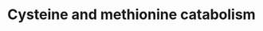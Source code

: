 ---
annotations:
- id: PW:0000048
  parent: regulatory pathway
  type: Pathway Ontology
  value: methionine cycle/metabolic pathway
- id: PW:0000011
  parent: classic metabolic pathway
  type: Pathway Ontology
  value: amino acid metabolic pathway
- id: PW:0001078
  parent: classic metabolic pathway
  type: Pathway Ontology
  value: cysteine and methionine metabolic pathway
- id: PW:0000049
  parent: classic metabolic pathway
  type: Pathway Ontology
  value: cysteine metabolic pathway
- id: PW:0000013
  parent: disease pathway
  type: Pathway Ontology
  value: disease pathway
- id: PW:0001302
  parent: regulatory pathway
  type: Pathway Ontology
  value: methionine degradation pathway
authors:
- DeSl
- Egonw
- IreneHemel
- MaintBot
- Ddomingof
- Fehrhart
- Finterly
- Eweitz
citedin:
- link: 10.1159/000535120
  title: Human Monocytes Exposed to SARS-CoV-2 Display Features of Innate Immune Memory
    Producing High Levels of CXCL10 upon Restimulation (2023)
communities:
- IEM
- ONTOX
- RareDiseases
description: 'This pathway visualizes the conversion of methionine to cysteine, after
  which it is further metabolized in either an oxidative or non-oxidative manner.
  Several of these metabolites are altered in people suffering from MoCD and SO; changes
  in metabolite concentrations (comparing MoCD cases to controls) are highlighted
  in blue (see [https://www.wikipathways.org/index.php/Pathway:WP4507] for the pathway
  on MoCD). This pathway was inspired by Chapter 12 of the book of Blau (ISBN 3642403360
  (978-3642403361)). '
last-edited: 2024-07-27
ndex: 5506c2e4-8b6b-11eb-9e72-0ac135e8bacf
organisms:
- Homo sapiens
redirect_from:
- /index.php/Pathway:WP4504
- /instance/WP4504
- /instance/WP4504_r134763
revision: r134763
schema-jsonld:
- '@context': https://schema.org/
  '@id': https://wikipathways.github.io/pathways/WP4504.html
  '@type': Dataset
  creator:
    '@type': Organization
    name: WikiPathways
  description: 'This pathway visualizes the conversion of methionine to cysteine,
    after which it is further metabolized in either an oxidative or non-oxidative
    manner. Several of these metabolites are altered in people suffering from MoCD
    and SO; changes in metabolite concentrations (comparing MoCD cases to controls)
    are highlighted in blue (see [https://www.wikipathways.org/index.php/Pathway:WP4507]
    for the pathway on MoCD). This pathway was inspired by Chapter 12 of the book
    of Blau (ISBN 3642403360 (978-3642403361)). '
  keywords:
  - -CH3
  - 3-Mercaptopyruvic acid
  - 5-Methyltetrahydrofolate
  - AAT
  - ATP
  - Adenosine
  - Alpha-KB
  - B-Sulfinyl pyruvate
  - BHMT
  - Betaine
  - CDO
  - CO2
  - CSD
  - CSE
  - Cystathionine
  - Cysteine
  - Cysteine sulfinic acid
  - Cystine
  - Dimethylglycine
  - GCS
  - GS
  - Gamma-glutamylcysteine
  - Glu
  - Glutathione
  - Gly
  - H2O
  - H2S
  - Homocysteine
  - Hypotaurine
  - KG
  - MAT
  - MPST
  - MS
  - MT
  - Methionine
  - NH4+
  - O2
  - Pyr
  - RSSH
  - S-Adenosylhomocysteine
  - S-Adenosylmethionine
  - S-sulfocysteine
  - SAAH
  - SDO
  - SO
  - SO3 2-
  - SQR
  - Serine
  - Sulfate
  - Sulfite
  - Taurine
  - Tetra-hydrofolate
  - Thiosulfate(2−)
  license: CC0
  name: Cysteine and methionine catabolism
seo: CreativeWork
title: Cysteine and methionine catabolism
wpid: WP4504
---